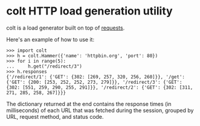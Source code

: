 colt HTTP load generation utility
=================================

colt is a load generator built on top of
[requests](http://python-requests.org).

Here's an example of how to use it:

    >>> import colt
    >>> h = colt.Hammer({'name': 'httpbin.org', 'port': 80})
    >>> for i in range(5): 
    ...     h.get("/redirect/3")
    >>> h.responses
    {'/redirect/1': {'GET': {302: [269, 257, 320, 256, 260]}}, '/get': {'GET': {200: [253, 252, 252, 273, 279]}}, '/redirect/3': {'GET': {302: [551, 259, 290, 255, 291]}}, '/redirect/2': {'GET': {302: [311, 271, 285, 258, 267]}}}

The dictionary returned at the end contains the response times (in
milliseconds) of each URL that was fetched during the session, grouped
by URL, request method, and status code.
